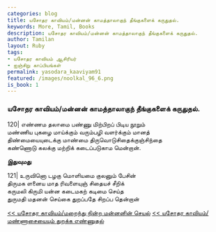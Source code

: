 ```yaml
---  
categories: blog  
title: யசோதர காவியம்/மன்னன் காமத்தாலாகுந் தீங்குகளைக் கருதுதல்.
keywords: More, Tamil, Books  
description: யசோதர காவியம்/மன்னன் காமத்தாலாகுந் தீங்குகளைக் கருதுதல்.
author: Tamilan  
layout: Ruby  
tags:     
- யசோதர காவியம் ஆசிரியர்
- ஐஞ்சிறு காப்பியங்கள்
permalink: yasodara_kaaviyam91  
featured: /images/noolkal_96_6.png  
is_book: 1
---  
```



### யசோதர காவியம்/மன்னன் காமத்தாலாகுந் தீங்குகளைக் கருதுதல்.

120| எண்ணம தலாமை பண்ணு மிற்பிறப் பிடிய நூறும்  
மண்ணிய புகழை மாய்க்கும் வரும்பழி வளர்க்கும் மானத்  
திண்மையையுடைக்கு மாண்மை திருவொடுசிதைக்குஞ்சிந்தை  
கண்ணொடு கலக்கு மற்றிக் கடைப்படுகாம மென்றான்.

**இதுவுமது**

121| உருவினொ டழகு மொளியமை குலனும் பேசின்  
திருமக ளனைய மாத ரிவளையுஞ் சிதையச் சீறிக்  
கருமலி கிருமி யன்ன கடைமகற் கடிமை செய்த  
துருமதி மதனன் செய்கை துறப்பதே சிறப்ப தென்றான்

[<< யசோதர காவியம்/மறைந்து நின்ற மன்னனின் செயல்](yasodara_kaaviyam90) [<< யசோதர காவியம்/மண்ணாசையையும் துறக்க எண்ணுதல்](yasodara_kaaviyam92)


